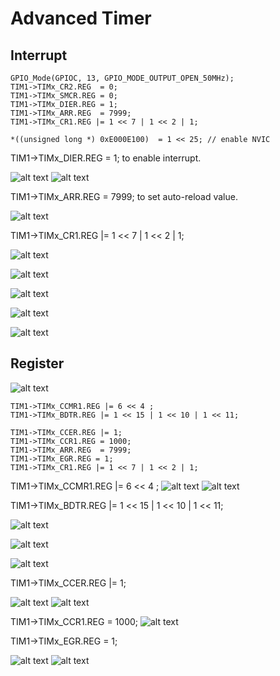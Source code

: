 # Advanced Timer

## Interrupt
    GPIO_Mode(GPIOC, 13, GPIO_MODE_OUTPUT_OPEN_50MHz);
    TIM1->TIMx_CR2.REG  = 0;
    TIM1->TIMx_SMCR.REG = 0;
    TIM1->TIMx_DIER.REG = 1;
    TIM1->TIMx_ARR.REG  = 7999;
    TIM1->TIMx_CR1.REG |= 1 << 7 | 1 << 2 | 1;

    *((unsigned long *) 0xE000E100)  = 1 << 25; // enable NVIC

TIM1->TIMx_DIER.REG = 1; to enable interrupt.

![alt text](image.png)
![alt text](image-1.png)

TIM1->TIMx_ARR.REG  = 7999; to set auto-reload value.

![alt text](image-2.png)

TIM1->TIMx_CR1.REG |= 1 << 7 | 1 << 2 | 1;

![alt text](image-3.png)

![alt text](image-4.png)

![alt text](image-5.png)

![alt text](image-6.png)

![alt text](image-7.png)

## Register

![alt text](image-8.png)


	TIM1->TIMx_CCMR1.REG |= 6 << 4 ;
	TIM1->TIMx_BDTR.REG |= 1 << 15 | 1 << 10 | 1 << 11;

	TIM1->TIMx_CCER.REG |= 1;
	TIM1->TIMx_CCR1.REG = 1000;
	TIM1->TIMx_ARR.REG  = 7999;
	TIM1->TIMx_EGR.REG = 1;
	TIM1->TIMx_CR1.REG |= 1 << 7 | 1 << 2 | 1;
    
TIM1->TIMx_CCMR1.REG |= 6 << 4 ;
![alt text](image-18.png)
![alt text](image-10.png)

TIM1->TIMx_BDTR.REG |= 1 << 15 | 1 << 10 | 1 << 11;

![alt text](image-11.png)

![alt text](image-12.png)

![alt text](image-13.png)

TIM1->TIMx_CCER.REG |= 1;

![alt text](image-14.png)
![alt text](image-15.png)

TIM1->TIMx_CCR1.REG = 1000;
![alt text](image-16.png)

TIM1->TIMx_EGR.REG = 1;

![alt text](image-17.png)
![alt text](image-19.png)